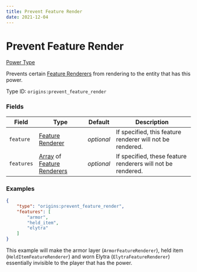 ```yaml
---
title: Prevent Feature Render
date: 2021-12-04
---
```


# Prevent Feature Render

[Power Type](../power_types.md)

Prevents certain [Feature Renderers](../../misc/extras/feature_renderers.md) from rendering to the entity that has this power.

Type ID: `origins:prevent_feature_render`


### Fields

Field | Type | Default | Description
------|------|---------|------------
`feature` | [Feature Renderer](../../misc/extras/feature_renderers.md) | _optional_ | If specified, this feature renderer will not be rendered.
`features` | [Array](../data_types/array.md) of [Feature Renderers](../../misc/extras/feature_renderers.md) | _optional_ | If specified, these feature renderers will not be rendered.


### Examples

```json
{
    "type": "origins:prevent_feature_render",
    "features": [
        "armor",
        "held_item",
        "elytra"
    ]
}
```

This example will make the armor layer (`ArmorFeatureRenderer`), held item (`HeldItemFeatureRenderer`) and worn Elytra (`ElytraFeatureRenderer`) essentially invisible to the player that has the power.
